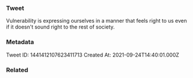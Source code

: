 ### Tweet
Vulnerability is expressing ourselves in a manner that feels right to us even if it doesn't sound right to the rest of society.

### Metadata
Tweet ID: 1441412107623411713
Created At: 2021-09-24T14:40:01.000Z

### Related

